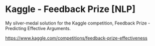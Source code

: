# Kaggle - Feedback Prize [NLP]
My silver-medal solution for the Kaggle competition, Feedback Prize - Predicting Effective Arguments. 

https://www.kaggle.com/competitions/feedback-prize-effectiveness
